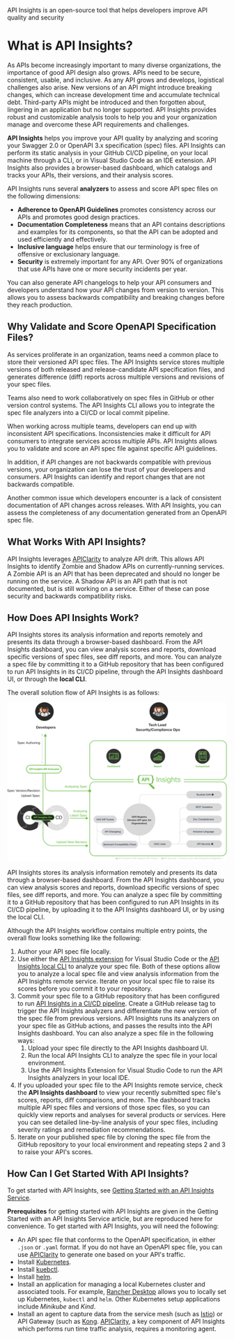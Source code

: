 <seotitle>API Insights is an open-source tool that helps developers improve API quality and security</seotitle>

# What is API Insights?

As APIs become increasingly important to many diverse organizations, the importance of good API design also grows. APIs need to be secure, consistent, usable, and inclusive. As any API grows and develops, logistical challenges also arise. New versions of an API might introduce breaking changes, which can increase development time and accumulate technical debt. Third-party APIs might be introduced and then forgotten about, lingering in an application but no longer supported. API Insights provides robust and customizable analysis tools to help you and your organization manage and overcome these API requirements and challenges.

**API Insights** helps you improve your API quality by analyzing and scoring your Swagger 2.0 or OpenAPI 3.x specification (spec) files. API Insights can perform its static analysis in your GitHub CI/CD pipeline, on your local machine through a CLI, or in Visual Studio Code as an IDE extension. API Insights also provides a browser-based dashboard, which catalogs and tracks your APIs, their versions, and their analysis scores.

API Insights runs several **analyzers** to assess and score API spec files on the following dimensions:

* **Adherence to OpenAPI Guidelines** promotes consistency across our APIs and promotes good design practices.
* **Documentation Completeness** means that an API contains descriptions and examples for its components, so that the API can be adopted and used efficiently and effectively.
* **Inclusive language** helps ensure that our terminology is free of offensive or exclusionary language.
* **Security** is extremely important for any API. Over 90% of organizations that use APIs have one or more security incidents per year.

You can also generate API changelogs to help your API consumers and developers understand how your API changes from version to version. This allows you to assess backwards compatibility and breaking changes before they reach production.

## Why Validate and Score OpenAPI Specification Files?

As services proliferate in an organization, teams need a common place to store their versioned API spec files. The API Insights service stores multiple versions of both released and release-candidate API specification files, and generates difference (diff) reports across multiple versions and revisions of your spec files.

Teams also need to work collaboratively on spec files in GitHub or other version control systems. The API Insights CLI allows you to integrate the spec file analyzers into a CI/CD or local commit pipeline. 

When working across multiple teams, developers can end up with inconsistent API specifications. Inconsistencies make it difficult for API consumers to integrate services across multiple APIs. API Insights allows you to validate and score an API spec file against specific API guidelines. 

In addition, if API changes are not backwards compatible with previous versions, your organization can lose the trust of your developers and consumers. API Insights can identify and report changes that are not backwards compatible.

Another common issue which developers encounter is a lack of consistent documentation of API changes across releases. With API Insights, you can assess the completeness of any documentation generated from an OpenAPI spec file.

## What Works With API Insights?

API Insights leverages [APIClarity](https://apiclarity.io) to analyze API drift. This allows API Insights to identify Zombie and Shadow APIs on currently-running services. A Zombie API is an API that has been deprecated and should no longer be running on the service. A Shadow API is an API path that is not documented, but is still working on a service. Either of these can pose security and backwards compatibility risks.

## How Does API Insights Work?

API Insights stores its analysis information and reports remotely and presents its data through a browser-based dashboard. From the API Insights dashboard, you can view analysis scores and reports, download specific versions of spec files, see diff reports, and more. You can analyze a spec file by committing it to a GitHub repository that has been configured to run API Insights in its CI/CD pipeline, through the API Insights dashboard UI, or through the **local CLI**.

The overall solution flow of API Insights is as follows:

![Solution flow diagram for API Insights](/images/solutionFlow.svg)

API Insights stores its analysis information remotely and presents its data through a browser-based dashboard. From the API Insights dashboard, you can view analysis scores and reports, download specific versions of spec files, see diff reports, and more. You can analyze a spec file by committing it to a GitHub repository that has been configured to run API Insights in its CI/CD pipeline, by uploading it to the API Insights dashboard UI, or by using the local CLI.

Although the API Insights workflow contains multiple entry points, the overall flow looks something like the following:

1. Author your API spec file locally.
1. Use either the [API Insights extension](../guides/vscode-extension.md) for Visual Studio Code or the [API Insights local CLI](../references/clidocs/api-insights-cli.md) to analyze your spec file. Both of these options allow you to analyze a local spec file and view analysis information from the API Insights remote service. Iterate on your local spec file to raise its scores before you commit it to your repository.
1. Commit your spec file to a GitHub repository that has been configured to run [API Insights in a CI/CD pipeline](../guides/cicd-setup-guide.md). Create a GitHub release tag to trigger the API Insights analyzers and differentiate the new version of the spec file from previous versions. API Insights runs its analyzers on your spec file as GitHub actions, and passes the results into the API Insights dashboard. You can also analyze a spec file in the following ways:
   1. Upload your spec file directly to the API Insights dashboard UI.
   1. Run the local API Insights CLI to analyze the spec file in your local environment.
   1. Use the API Insights Extension for Visual Studio Code to run the API Insights analyzers in your local IDE.
1. If you uploaded your spec file to the API Insights remote service, check the **API Insights dashboard** to view your recently submitted spec file's scores, reports, diff comparisons, and more. The dashboard tracks multiple API spec files and versions of those spec files, so you can quickly view reports and analyses for several products or services. Here you can see detailed line-by-line analysis of your spec files, including severity ratings and remediation recommendations. 
1. Iterate on your published spec file by cloning the spec file from the GitHub repository to your local environment and repeating steps 2 and 3 to raise your API's scores.

## How Can I Get Started With API Insights?

To get started with API Insights, see [Getting Started with an API Insights Service](/overview/getting-started.md).

**Prerequisites** for getting started with API Insights are given in the Getting Started with an API Insights Service article, but are reproduced here for convenience. To get started with API Insights, you will need the following:
* An API spec file that conforms to the OpenAPI specification, in either `.json` or `.yaml` format. If you do not have an OpenAPI spec file, you can use [APIClarity](https://github.com/openclarity/apiclarity) to generate one based on your API's traffic.
* Install [Kubernetes](https://kubernetes.io/).
* Install [kuebctl](https://kubernetes.io/docs/reference/kubectl/).
* Install [helm](https://helm.sh/).
* Install an application for managing a local Kubernetes cluster and associated tools. For example, [Rancher Desktop](https://rancherdesktop.io/) allows you to locally set up Kubernetes, `kubectl` and `helm`. Other Kubernetes setup applications include *Minikube* and *Kind*.
* Install an agent to capture data from the service mesh (such as [Istio](https://istio.io/)) or API Gateway (such as [Kong](https://konghq.com/). [APIClarity](https://github.com/openclarity/apiclarity), a key component of API Insights which performs run time traffic analysis, requires a monitoring agent.
